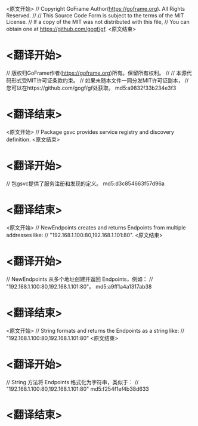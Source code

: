 
<原文开始>
// Copyright GoFrame Author(https://goframe.org). All Rights Reserved.
//
// This Source Code Form is subject to the terms of the MIT License.
// If a copy of the MIT was not distributed with this file,
// You can obtain one at https://github.com/gogf/gf.
<原文结束>

# <翻译开始>
// 版权归GoFrame作者(https://goframe.org)所有。保留所有权利。
//
// 本源代码形式受MIT许可证条款约束。
// 如果未随本文件一同分发MIT许可证副本，
// 您可以在https://github.com/gogf/gf处获取。 md5:a9832f33b234e3f3
# <翻译结束>


<原文开始>
// Package gsvc provides service registry and discovery definition.
<原文结束>

# <翻译开始>
// 包gsvc提供了服务注册和发现的定义。 md5:d3c854663f57d96a
# <翻译结束>


<原文开始>
// NewEndpoints creates and returns Endpoints from multiple addresses like:
// "192.168.1.100:80,192.168.1.101:80".
<原文结束>

# <翻译开始>
// NewEndpoints 从多个地址创建并返回 Endpoints，例如：
// "192.168.1.100:80,192.168.1.101:80"。 md5:a9ff1a4a1317ab38
# <翻译结束>


<原文开始>
// String formats and returns the Endpoints as a string like:
// "192.168.1.100:80,192.168.1.101:80"
<原文结束>

# <翻译开始>
// String 方法将 Endpoints 格式化为字符串，类似于：
// "192.168.1.100:80,192.168.1.101:80" md5:f254f1ef4b38d633
# <翻译结束>

